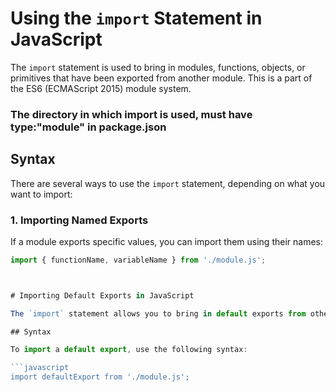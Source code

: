 # Using the `import` Statement in JavaScript

The `import` statement is used to bring in modules, functions, objects, or primitives that have been exported from another module. This is a part of the ES6 (ECMAScript 2015) module system.


### The directory in which import is used, must have type:"module" in package.json

## Syntax

There are several ways to use the `import` statement, depending on what you want to import:

### 1. Importing Named Exports

If a module exports specific values, you can import them using their names:

```javascript
import { functionName, variableName } from './module.js';



# Importing Default Exports in JavaScript

The `import` statement allows you to bring in default exports from other modules. A default export is a single value or function that can be imported without using curly braces.

## Syntax

To import a default export, use the following syntax:

```javascript
import defaultExport from './module.js';
